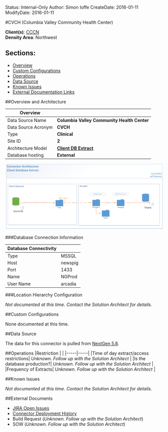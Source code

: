 Status: Internal-Only
Author: Simon Ioffe
CreateDate: 2016-01-11
ModifyDate: 2016-01-11


#CVCH (Columbia Valley Community Health Center)

**Client(s)**: [CCCN](../CCCN.md)  
**Density Area**: Northwest   

## Sections:
* [Overview](#overview-and-architecture)
* [Custom Configurations](#custom-configurations)
* [Operations](#operations)
* [Data Source](#data-source)
* [Known Issues](#known-issues)
* [External Documentation Links](#external-documents)

##Overview and Architecture

| Overview ||
|-----|-----|
| Data Source Name| **Columbia Valley Community Health Center** |
| Data Source Acronym| **CVCH** |
| Type | **Clinical** |
| Site ID | **2** |
| Architecture Model | [**Client DB Extract**](../../Tech_Delivery/Standard-Implementations/Client-DB-Extract.md)|
| Database hosting | **External** |


<a href="../../../img/Connector-Client-DB-Extract.png">![](../../img/Connector-Client-DB-Extract.png)</a>

###Database Connection Information  

|Database Connectivity||
|-----|-----|
|Type|MSSQL|
|Host|newspig|
|Port|1433|
|Name|NGProd|
|User Name|arcadia|  


###Location Hierarchy Configuration

*Not documented at this time. Contact the Solution Architect for details.*

##Custom Configurations

None documented at this time. 

##Data Source

The data for this connector is pulled from [NextGen 5.8](../../Tech_Delivery/EHR-Documentation/NextGen.md).

##Operations
|Restriction | |
|-----|-----|
|Time of day extract/access restrictions| *Unknown. Follow up with the Solution Architect* |
|Is the database production?| *Unknown. Follow up with the Solution Architect*  |
|Frequency of Extracts| *Unknown. Follow up with the Solution Architect*  |

##Known Issues

*Not documented at this time. Contact the Solution Architect for details.*

##External Documents
- [JIRA Open Issues](https://jira.arcadiasolutions.com/issues/?jql=(labels%20%3D%20CVCH%20or%20%22Data%20Source%20Acronym%22%20~%20CVCH)%20and%20status%20!%3D%20Closed)
- [Connector Deployment History](https://github.com/arcadia/qdw/wiki/connector-version)
- Build Request (*Unknown. Follow up with the Solution Architect*)
- SOW (*Unknown. Follow up with the Solution Architect*)